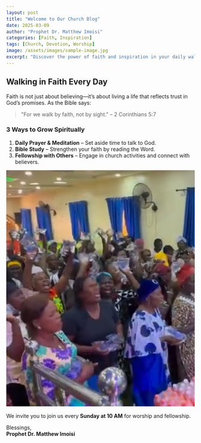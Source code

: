 ```yaml
---
layout: post
title: "Welcome to Our Church Blog"
date: 2025-03-09
author: "Prophet Dr. Matthew Imoisi"
categories: [Faith, Inspiration]
tags: [Church, Devotion, Worship]
image: /assets/images/sample-image.jpg
excerpt: "Discover the power of faith and inspiration in your daily walk with God."
---
```


## Walking in Faith Every Day  

Faith is not just about believing—it’s about living a life that reflects trust in God’s promises. As the Bible says:  

> "For we walk by faith, not by sight." – 2 Corinthians 5:7  

### **3 Ways to Grow Spiritually**  
1. **Daily Prayer & Meditation** – Set aside time to talk to God.  
2. **Bible Study** – Strengthen your faith by reading the Word.  
3. **Fellowship with Others** – Engage in church activities and connect with believers.  

![Church Image](/assets/images/sample-image.jpg)  

We invite you to join us every **Sunday at 10 AM** for worship and fellowship.  

Blessings,  
**Prophet Dr. Matthew Imoisi**
